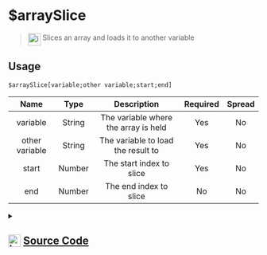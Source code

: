 # $arraySlice
> <img align="top" src="https://upload.wikimedia.org/wikipedia/commons/thumb/e/e4/Infobox_info_icon.svg/160px-Infobox_info_icon.svg.png?20150409153300" alt="image" width="25" height="auto"> Slices an array and loads it to another variable
## Usage
```
$arraySlice[variable;other variable;start;end]
```
| Name | Type | Description | Required | Spread
| :---: | :---: | :---: | :---: | :---: |
variable | String | The variable where the array is held | Yes | No
other variable | String | The variable to load the result to | Yes | No
start | Number | The start index to slice | Yes | No
end | Number | The end index to slice | No | No
<details>
<summary>
    
## <img align="top" src="https://cdn4.iconfinder.com/data/icons/iconsimple-logotypes/512/github-512.png" alt="image" width="25" height="auto">  [Source Code](https://github.com/tryforge/ForgeScript-V2/blob/main/src/native/arraySlice.ts)
    
</summary>
    
```ts
import { ArgType, NativeFunction, Return } from "../structures"

export default new NativeFunction({
    name: "$arraySlice",
    description: "Slices an array and loads it to another variable",
    brackets: true,
    unwrap: true,
    args: [
        {
            name: "variable",
            description: "The variable where the array is held",
            rest: false,
            required: true,
            type: ArgType.String
        },
        {
            name: "other variable",
            description: "The variable to load the result to",
            rest: false,
            type: ArgType.String,
            required: true
        },
        {
            name: "start",
            description: "The start index to slice",
            rest: false,
            required: true,
            type: ArgType.Number
        },
        {
            name: "end",
            description: "The end index to slice",
            rest: false,
            type: ArgType.Number
        }
    ],
    execute(ctx, [ var1, var2, start, end ]) {
        const arr = ctx.getEnvironmentKey([ var1 ])
        
        if (Array.isArray(arr)) {
            ctx.setEnvironmentKey(var2, arr.slice(start, end ?? undefined))
        }

        return Return.success()
    },
})
```
    
</details>